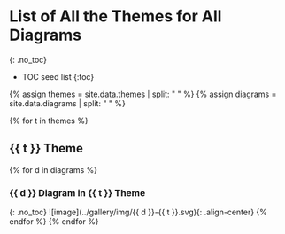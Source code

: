 # List of All the Themes for All Diagrams
{: .no_toc}

* TOC seed list
{:toc}

{% assign themes = site.data.themes | split: " " %}
{% assign diagrams = site.data.diagrams | split: " " %}

{% for t in themes %}
## {{ t }} Theme
{% for d in diagrams %}
### {{ d }} Diagram in {{ t }} Theme
{: .no_toc}
![image](../gallery/img/{{ d }}-{{ t }}.svg){: .align-center}
{% endfor %}
{% endfor %}
